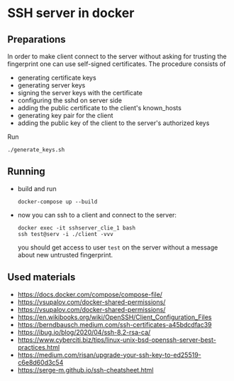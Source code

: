# SSH server in docker

## Preparations

In order to make client connect to the server without asking for trusting the fingerprint one can use 
self-signed certificates. The procedure consists of 
* generating certificate keys
* generating server keys
* signing the server keys with the certificate
* configuring the sshd on server side
* adding the public certificate to the client's known_hosts
* generating key pair for the client
* adding the public key of the client to the server's authorized keys

Run

    ./generate_keys.sh

## Running

* build and run 


      docker-compose up --build
    
* now you can ssh to a client and connect to the server:

    
      docker exec -it sshserver_clie_1 bash
      ssh test@serv -i ./client -vvv
    
  you should get access to user `test` on the server without a message about new untrusted fingerprint.
    

## Used materials

* https://docs.docker.com/compose/compose-file/
* https://vsupalov.com/docker-shared-permissions/
* https://vsupalov.com/docker-shared-permissions/
* https://en.wikibooks.org/wiki/OpenSSH/Client_Configuration_Files
* https://berndbausch.medium.com/ssh-certificates-a45bdcdfac39
* https://ibug.io/blog/2020/04/ssh-8.2-rsa-ca/
* https://www.cyberciti.biz/tips/linux-unix-bsd-openssh-server-best-practices.html
* https://medium.com/risan/upgrade-your-ssh-key-to-ed25519-c6e8d60d3c54
* https://serge-m.github.io/ssh-cheatsheet.html
